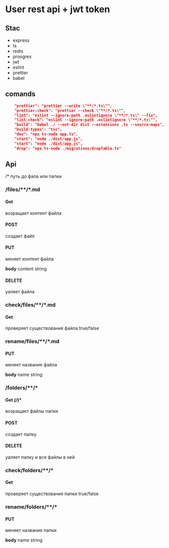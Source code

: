 # User rest api + jwt token

## Stac
- express
- ts
- redis
- prosgres
- jwt 
- eslint
- prettier
- babel

## comands 
```json
    "prettier": "prettier --write \"**/*.ts\"",
    "prettier:check": "prettier --check \"**/*.ts\"",
    "lint": "eslint --ignore-path .eslintignore \"**/*.ts\" --fix",
    "lint:check": "eslint --ignore-path .eslintignore \"**/*.ts\"",
    "build": "babel ./ --out-dir dist --extensions .ts --source-maps",
    "build:types": "tsc",
    "dev": "npx ts-node app.ts",
    "start": "node ./dist/app.js",
    "start": "node ./dist/app.js",
    "drop": "npx ts-node ./migrations/dropTable.ts"
```

## Api

/\* путь до фала или папки

### /files/**/\*.md
#### Get
возращает контент файла 

#### POST
создает файл

#### PUT
меняет контент файла

**body** content string 

#### DELETE
уаляет файла

### check/files/**/\*.md
#### Get
проверяет существования файла true/false

### rename/files/**/\*.md
#### PUT
меняет название файла

**body** name string 

### /folders/**/\*
#### Get *(/*)*
возращает файлы папки

#### POST
создает папку 

#### DELETE
уаляет папку и все файлы в ней

### check/folders/**/\*
#### Get
проверяет существования папки true/false

### rename/folders/**/\*
#### PUT
меняет название папки

**body** name string 